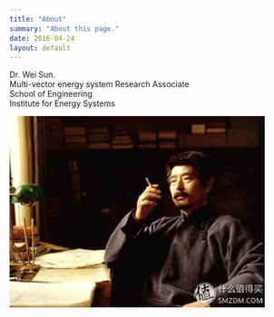 ```yaml
---
title: "About"
summary: "About this page."
date: 2016-04-24
layout: default
---
```


Dr. Wei Sun.  
Multi-vector energy system Research Associate  
School of Engineering  
Institute for Energy Systems  

![Researcher Portrait](assets/images/luxun.jpg "Wei Sun")